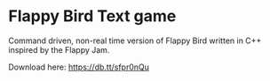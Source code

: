 Flappy Bird Text game
=======================

Command driven, non-real time version of Flappy Bird written in C++ inspired by the Flappy Jam.

Download here: https://db.tt/sfpr0nQu
